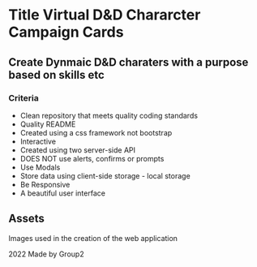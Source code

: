 # Title Virtual D&D Chararcter Campaign Cards

## Create Dynmaic D&D charaters with a purpose  based on skills etc

### Criteria
* Clean repository that meets quality coding standards
* Quality README
* Created using a css framework not bootstrap
* Interactive
* Created using two server-side API
* DOES NOT use alerts, confirms or prompts
* Use Modals
* Store data using client-side storage - local storage
* Be Responsive
* A beautiful user interface 

## Assets
Images used in the creation of the web application


2022 Made by Group2 